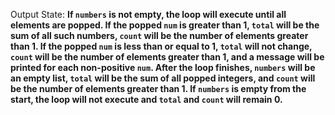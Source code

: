 Output State: **If `numbers` is not empty, the loop will execute until all elements are popped. If the popped `num` is greater than 1, `total` will be the sum of all such numbers, `count` will be the number of elements greater than 1. If the popped `num` is less than or equal to 1, `total` will not change, `count` will be the number of elements greater than 1, and a message will be printed for each non-positive `num`. After the loop finishes, `numbers` will be an empty list, `total` will be the sum of all popped integers, and `count` will be the number of elements greater than 1. If `numbers` is empty from the start, the loop will not execute and `total` and `count` will remain 0.**
